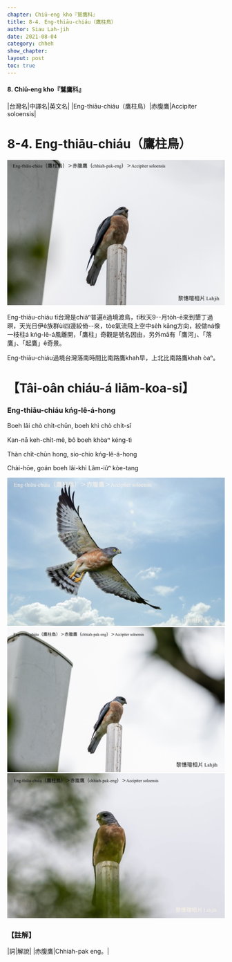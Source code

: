 ```yaml
---
chapter: Chiū-eng kho『鷲鷹科』
title: 8-4. Eng-thiāu-chiáu（鷹柱鳥）
author: Siau Lah-jih
date: 2021-08-04
category: chheh
show_chapter: 
layout: post
toc: true
---
```


#### 8. Chiū-eng kho『鷲鷹科』

|台灣名|中譯名|英文名|
|Eng-thiāu-chiáu（鷹柱鳥）|赤腹鷹|Accipiter soloensis|


# 8-4. Eng-thiāu-chiáu（鷹柱鳥）


![](../too5/08/08-4-1.鷹柱鳥.jpg)



Eng-thiāu-chiáu tī台灣是chiâⁿ普遍ê過境渡鳥，tī秋天9--月to̍h-ē來到墾丁過暝，天光日伊ê族群ùi四邊絞倚--來，tòe氣流飛上空中se̍h kāng方向，絞做ná像一枝柱á kńg-lê-á風離開，「鷹柱」奇觀是號名因由，另外mā有「鷹河」、「落鷹」、「起鷹」ê奇景。

Eng-thiāu-chiáu過境台灣落南時間比南路鷹khah早，上北比南路鷹khah òaⁿ。
	


# 【Tâi-oân chiáu-á liām-koa-si】

### **Eng-thiāu-chiáu kńg-lê-á-hong**

Boeh lâi chò chi̍t-chūn, boeh khì chò chi̍t-sî

Kan-nā keh-chi̍t-mê, bô boeh khòaⁿ kéng-tì

Thàn chi̍t-chūn hong, sio-chio kńg-lê-á-hong

Chài-hōe, goán boeh lâi-khì Lâm-iûⁿ kòe-tang


![](../too5/08/08-4-4.鷹柱鳥.jpg)
![](../too5/08/08-4-3.鷹柱鳥.jpg)
![](../too5/08/08-4-2.鷹柱鳥.jpg)


### 【註解】

|詞|解說|
|赤腹鷹|Chhiah-pak eng。|
